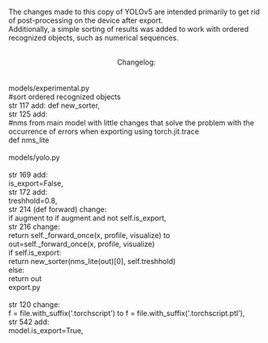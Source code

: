 The changes made to this copy of YOLOv5 are intended primarily to get rid of post-processing on the device after export.
<br>
Additionally, a simple sorting of results was added to work with ordered recognized objects, such as numerical sequences.
<br>
<br>
<div align="center">Changelog:</div>
<br>
<br>
models/experimental.py
<br>
 #sort ordered recognized objects
<br>
str 117 add: def new_sorter,
<br>
str 125 add:
<br>
#nms from main model with little changes that solve the problem with the occurrence of errors when exporting using torch.jit.trace
<br>
def nms_lite 
<br>
<br>
models/yolo.py
<br>
<br>
str 169 add: 
<br>
is_export=False,
<br>
str 172 add: 
<br>
treshhold=0.8,
<br>
str 214 (def forward) change: 
<br>
if augment to if augment and not self.is_export,
<br>
str 216 change: 
<br>
return self._forward_once(x, profile, visualize) to
<br>
      out=self._forward_once(x, profile, visualize)
      <br>
      if self.is_export:
      <br>
          return new_sorter(nms_lite(out)[0], self.treshhold)
      <br>
      else:
      <br>
          return out
      <br>
export.py
<br>
<br>
str 120 change: 
<br>
f = file.with_suffix('.torchscript') to f = file.with_suffix('.torchscript.ptl'),
<br>
str 542 add: 
<br>
model.is_export=True,
